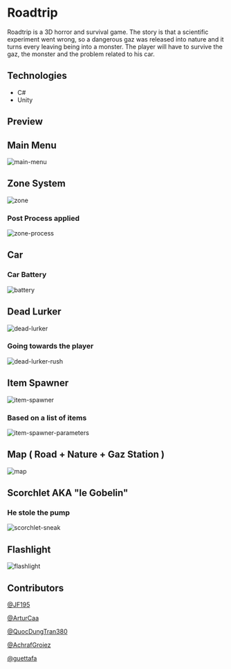 # Roadtrip

Roadtrip is a 3D horror and survival game. The story is that a scientific experiment went wrong, so a dangerous gaz was released into nature and it turns every leaving being into a monster. The player will have to survive the gaz, the monster and the problem related to his car.

## Technologies

- C#
- Unity

## Preview

## Main Menu

![main-menu](https://github.com/user-attachments/assets/6af9773b-db33-4fb4-8a0e-75de854260d6)

## Zone System

![zone](https://github.com/user-attachments/assets/e9c2de66-ec14-498f-9edd-bd31c880419d)

### Post Process applied

![zone-process](https://github.com/user-attachments/assets/7de44eab-eb5c-4fc7-a983-6ba4811c6384)

## Car

### Car Battery

![battery](https://github.com/user-attachments/assets/60ed04b3-c890-4148-938b-3bdbebccca39)

## Dead Lurker

![dead-lurker](https://github.com/user-attachments/assets/88af9b40-15dc-4f1f-9ab0-1bed3d4550a6)

### Going towards the player

![dead-lurker-rush](https://github.com/user-attachments/assets/b0df7c85-55ac-4674-8d8b-47a1db133486)

## Item Spawner

![item-spawner](https://github.com/user-attachments/assets/19a97dfb-f9ab-4618-b900-05205346fce5)

### Based on a list of items

![item-spawner-parameters](https://github.com/user-attachments/assets/520aaa4f-daf2-4412-9840-6261cb9ecb44)

## Map ( Road + Nature + Gaz Station )

![map](https://github.com/user-attachments/assets/f5046458-08b1-41ca-95c7-ea993d915c0b)

## Scorchlet AKA "le Gobelin"

### He stole the pump

![scorchlet-sneak](https://github.com/user-attachments/assets/51cd9c0b-e4f5-4e3a-a34e-04518eb40947)

## Flashlight

![flashlight](https://github.com/user-attachments/assets/27bd0bb7-26c8-449d-919d-69ea7e433963)

## Contributors

[@JF195](https://github.com/JF195)

[@ArturCaa](https://github.com/ArturCaa)

[@QuocDungTran380](https://github.com/QuocDungTran380)

[@AchrafGroiez](https://github.com/AchrafGroiez)

[@guettafa](https://github.com/guettafa)
